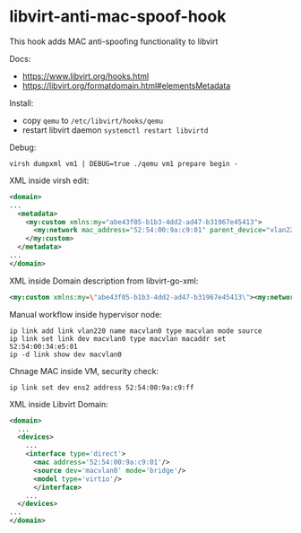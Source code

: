 # libvirt-anti-mac-spoof-hook

This hook adds MAC anti-spoofing functionality to libvirt

Docs: 
  - https://www.libvirt.org/hooks.html
  - https://libvirt.org/formatdomain.html#elementsMetadata

Install:
  - copy `qemu` to `/etc/libvirt/hooks/qemu`
  - restart libvirt daemon `systemctl restart libvirtd`

Debug:
```
virsh dumpxml vm1 | DEBUG=true ./qemu vm1 prepare begin -
```

XML inside virsh edit:
```xml
<domain>
...
  <metadata>
	<my:custom xmlns:my="abe43f05-b1b3-4dd2-ad47-b31967e45413">
      <my:network mac_address="52:54:00:9a:c9:01" parent_device="vlan220"/>
    </my:custom>
  </metadata>
...
</domain>
```

XML inside Domain description from libvirt-go-xml:
```xml
<my:custom xmlns:my=\"abe43f05-b1b3-4dd2-ad47-b31967e45413\"><my:network mac_address=\"52:54:00:9a:c9:01\" parent_device=\"vlan220\"/></my:custom>
```

Manual workflow inside hypervisor node:
```
ip link add link vlan220 name macvlan0 type macvlan mode source
ip link set link dev macvlan0 type macvlan macaddr set 52:54:00:34:e5:01
ip -d link show dev macvlan0
```

Chnage MAC inside VM, security check:
```
ip link set dev ens2 address 52:54:00:9a:c9:ff
```

XML inside Libvirt Domain:
```xml
<domain>
  ...
  <devices>
    ...
    <interface type='direct'>
      <mac address='52:54:00:9a:c9:01'/>
      <source dev='macvlan0' mode='bridge'/>
      <model type='virtio'/>
	  </interface>
	...
  </devices>
...
</domain>
```